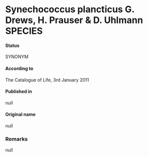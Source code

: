 # Synechococcus plancticus G. Drews, H. Prauser & D. Uhlmann SPECIES

#### Status
SYNONYM

#### According to
The Catalogue of Life, 3rd January 2011

#### Published in
null

#### Original name
null

### Remarks
null